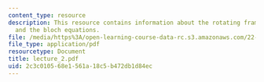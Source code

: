 ```yaml
---
content_type: resource
description: This resource contains information about the rotating frame, RF pulses
  and the bloch equations.
file: /media/https%3A/open-learning-course-data-rc.s3.amazonaws.com/22-920-a-hands-on-introduction-to-nuclear-magnetic-resonance-january-iap-1997/2c3c010568e1561a18c5b472db1d84ec_lecture_2.pdf
file_type: application/pdf
resourcetype: Document
title: lecture_2.pdf
uid: 2c3c0105-68e1-561a-18c5-b472db1d84ec
---
```

